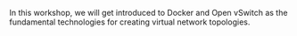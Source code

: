 In this workshop, we will get introduced to Docker and Open vSwitch as the fundamental technologies for creating
virtual network topologies. 
